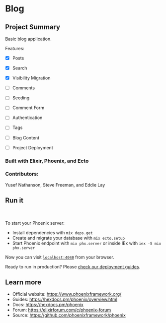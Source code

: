 # Blog

## Project Summary
Basic blog application.

Features:

- [x] Posts
- [x] Search
- [x] Visibility Migration
- [ ] Comments
- [ ] Seeding
- [ ] Comment Form
- [ ] Authentication
- [ ] Tags
- [ ] Blog Content
- [ ] Project Deployment


### Built with Elixir, Phoenix, and Ecto

### Contributors:
Yusef Nathanson, Steve Freeman, and Eddie Lay

## Run it
<br>
<br>
To start your Phoenix server:

  * Install dependencies with `mix deps.get`
  * Create and migrate your database with `mix ecto.setup`
  * Start Phoenix endpoint with `mix phx.server` or inside IEx with `iex -S mix phx.server`

Now you can visit [`localhost:4040`](http://localhost:4040) from your browser.

Ready to run in production? Please [check our deployment guides](https://hexdocs.pm/phoenix/deployment.html).

## Learn more

  * Official website: https://www.phoenixframework.org/
  * Guides: https://hexdocs.pm/phoenix/overview.html
  * Docs: https://hexdocs.pm/phoenix
  * Forum: https://elixirforum.com/c/phoenix-forum
  * Source: https://github.com/phoenixframework/phoenix
